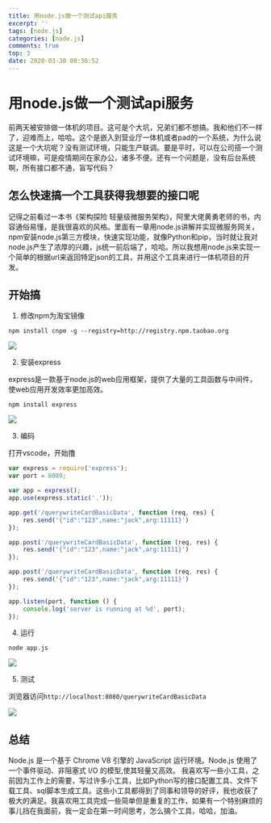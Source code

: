 ```yaml
---
title: 用node.js做一个测试api服务
excerpt: ''
tags: [node.js]
categories: [node.js]
comments: true
top: 3
date: 2020-03-30 00:30:52
---
```



# 用node.js做一个测试api服务

前两天被安排做一体机的项目。这可是个大坑，兄弟们都不想搞。我和他们不一样了，迎难而上，哈哈。这个是嵌入到营业厅一体机或者pad的一个系统，为什么说这是一个大坑呢？没有测试环境，只能生产联调。要是平时，可以在公司搭一个测试环境嘛，可是疫情期间在家办公，诸多不便。还有一个问题是，没有后台系统啊，所有接口都不通，盲写代码？

## 怎么快速搞一个工具获得我想要的接口呢

记得之前看过一本书《架构探险 轻量级微服务架构》，阿里大佬黄勇老师的书，内容通俗易懂，是我很喜欢的风格。里面有一章用node.js讲解并实现微服务网关，npm安装node.js第三方模块，快速实现功能，就像Python和pip，当时就让我对node.js产生了浓厚的兴趣，js统一前后端了，哈哈。所以我想用node.js来实现一个简单的根据url来返回特定json的工具，并用这个工具来进行一体机项目的开发。

## 开始搞

1. 修改npm为淘宝镜像

```shell
npm install cnpm -g --registry=http://registry.npm.taobao.org
```

<img src='cnpm.bmp'>

2. 安装express

express是一款基于node.js的web应用框架，提供了大量的工具函数与中间件，使web应用开发效率更加高效。

```shell
npm install express
```
<img src='express.bmp'>

3. 编码

打开vscode，开始撸

```js
var express = require('express');
var port = 8080;

var app = express();
app.use(express.static('.'));

app.get('/querywriteCardBasicData', function (req, res) {
    res.send('{"id":"123",name:"jack",arg:11111}')
});

app.post('/querywriteCardBasicData', function (req, res) {
    res.send('{"id":"123",name:"jack",arg:11111}')
});

app.post('/querywriteCardBasicData', function (req, res) {
    res.send('{"id":"123",name:"jack",arg:11111}')
});

app.listen(port, function () {
    console.log('server is running at %d', port);
});
```

4. 运行

```shell
node app.js
````

<img src='run.bmp'>

5. 测试

浏览器访问`http://localhost:8080/querywriteCardBasicData`

<img src='test.bmp'>

## 总结

Node.js 是一个基于 Chrome V8 引擎的 JavaScript 运行环境。Node.js 使用了一个事件驱动、非阻塞式 I/O 的模型,使其轻量又高效。
我喜欢写一些小工具，之前因为工作上的需要，写过许多小工具，比如Python写的接口配置工具、文件下载工具、sql脚本生成工具。这些小工具都得到了同事和领导的好评，我也收获了极大的满足。我喜欢用工具完成一些简单但是重复的工作，如果有一个特别麻烦的事儿挡在我面前，我一定会在第一时间思考，怎么搞个工具，哈哈，加油。